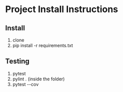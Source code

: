 # Project Install Instructions

## Install

1. clone
2. pip install -r requirements.txt

## Testing

1. pytest
2. pylint . (inside the folder)
3. pytest --cov
